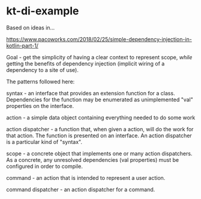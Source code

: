# kt-di-example

Based on ideas in...

https://www.pacoworks.com/2018/02/25/simple-dependency-injection-in-kotlin-part-1/


Goal - get the simplicity of having a clear context to represent scope, *while* getting the benefits of dependency injection (implicit wiring of a dependency to a site of use).


The patterns followed here:

  syntax - an interface that provides an extension function for a class. Dependencies for the function may be enumerated as unimplemented "val" properties on the interface.

  action - a simple data object containing everything needed to do some work
  
  action dispatcher - a function that, when given a action, will do the work for that action. The function is presented on an interface. An action dispatcher is a particular kind of "syntax".
  
  scope - a concrete object that implements one or many action dispatchers. As a concrete, any unresolved dependencies (val properties) must be configured in order to compile.
  
  command - an action that is intended to represent a user action.
  
  command dispatcher - an action dispatcher for a command.
